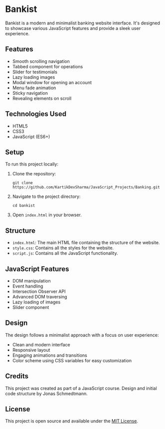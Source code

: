 

# Bankist

Bankist is a modern and minimalist banking website interface. It's designed to showcase various JavaScript features and provide a sleek user experience.

## Features

- Smooth scrolling navigation
- Tabbed component for operations
- Slider for testimonials
- Lazy loading images
- Modal window for opening an account
- Menu fade animation
- Sticky navigation
- Revealing elements on scroll

## Technologies Used

- HTML5
- CSS3
- JavaScript (ES6+)

## Setup

To run this project locally:

1. Clone the repository:
   ```
   git clone https://github.com/KartikDevSharma/JavaScript_Projects/Banking.git
   ```
2. Navigate to the project directory:
   ```
   cd bankist
   ```
3. Open `index.html` in your browser.

## Structure

- `index.html`: The main HTML file containing the structure of the website.
- `style.css`: Contains all the styles for the website.
- `script.js`: Contains all the JavaScript functionality.

## JavaScript Features

- DOM manipulation
- Event handling
- Intersection Observer API
- Advanced DOM traversing
- Lazy loading of images
- Slider component

## Design

The design follows a minimalist approach with a focus on user experience:

- Clean and modern interface
- Responsive layout
- Engaging animations and transitions
- Color scheme using CSS variables for easy customization

## Credits

This project was created as part of a JavaScript course. Design and initial code structure by Jonas Schmedtmann.

## License

This project is open source and available under the [MIT License](LICENSE).

